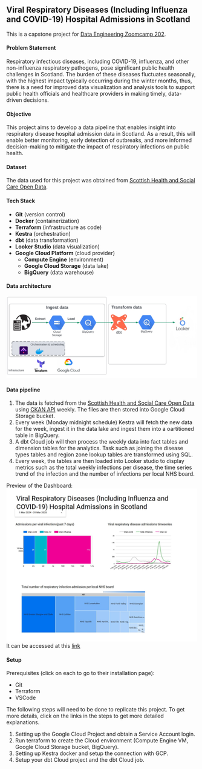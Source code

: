 ## ​Viral Respiratory Diseases (Including Influenza and COVID-19) Hospital Admissions in Scotland 

This is a capstone project for [Data Engineering Zoomcamp 202](https://github.com/DataTalksClub/data-engineering-zoomcamp).

#### Problem Statement

Respiratory infectious diseases, including COVID-19, influenza, and other non-influenza respiratory pathogens, pose significant public health challenges in Scotland. The burden of these diseases fluctuates seasonally, with the highest impact typically occurring during the winter months, thus, there is a need for improved data visualization and analysis tools to support public health officials  and healthcare providers in making timely, data-driven decisions.

#### Objective

This project aims to develop a data pipeline that enables insight into respiratory disease hospital admission data in Scotland. As a result, this will enable better monitoring, early detection of outbreaks, and more informed decision-making to mitigate the impact of respiratory infections on public health.

#### Dataset

The data used for this project was obtained from [Scottish Health and Social Care Open Data](https://www.opendata.nhs.scot/dataset/viral-respiratory-diseases-including-influenza-and-covid-19-data-in-scotland).

#### Tech Stack

* **Git** (version control)
* **Docker** (containerization)
* **Terraform** (infrastructure as code)
* **Kestra** (orchestration)
* **dbt** (data transformation)
* **Looker Studio** (data visualization)
* **Google Cloud Platform** (cloud provider)
    * **Compute Engine** (environment)
    * **Google Cloud Storage** (data lake)
    * **BigQuery** (data warehouse)

#### Data architecture
![Data architecture](figures/architecture.jpg)

#### Data pipeline

1. The data is fetched from the [Scottish Health and Social Care Open Data](https://www.opendata.nhs.scot/dataset/viral-respiratory-diseases-including-influenza-and-covid-19-data-in-scotland) using [CKAN API](https://ckan.org/features/api) weekly. The files are then stored into Google Cloud Storage bucket.
2. Every week (Monday midnight schedule) Kestra will fetch the new data for the week, ingest it in the data lake and ingest them into a oartitioned table in BigQuery.
3. A dbt Cloud job will then process the weekly data into fact tables and dimension tables for the analytics. Task such as joining the disease types tables and region zone lookup tables are transformed using SQL.
4. Every week, the tables are then loaded into Looker studio to display metrics such as the total weekly infections per disease, the time series trend of the infection and the number of infections per local NHS board.

Preview of the Dashboard:
![PHS Dashboard](figures/Dashboard.JPG)
It can be accessed at this [link](https://lookerstudio.google.com/reporting/a6175b18-877f-4cd7-95ee-0cee49ce640a)

#### Setup

Prerequisites (click on each to go to their installation page):
* Git
* Terraform
* VSCode

The following steps will need to be done to replicate this project. To get more details, click on the links in the steps to get more detailed explanations.

1. Setting up the Google Cloud Project and obtain a Service Account login.
2. Run terraform to create the Cloud environment (Compute Engine VM, Google Cloud Storage bucket, BigQuery).
3. Setting up Kestra docker and setup the connection with GCP.
4. Setup your dbt Cloud project and the dbt Cloud job.
